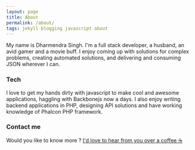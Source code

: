 ```yaml
---
layout: page
title: About
permalink: /about/
tags: jekyll blogging javascript about
---
```


My name is Dharmendra Singh. I'm a full stack developer, a husband, an avid gamer and a movie buff. I enjoy coming up with solutions for complex problems, creating automated solutions, and delivering and consuming JSON wherever I can.

### Tech

I love to get my hands dirty with javascript to make cool and awesome applications, haggling with Backbonejs now a days.
I also enjoy writing backend applications in PHP, designing API solutions and have working knowledge of Phalcon PHP framework.

### Contact me

Would you like to know more ? [I'd love to hear from you over a coffee &#9749;](mailto:dharmendrasingh715@gmail.com)